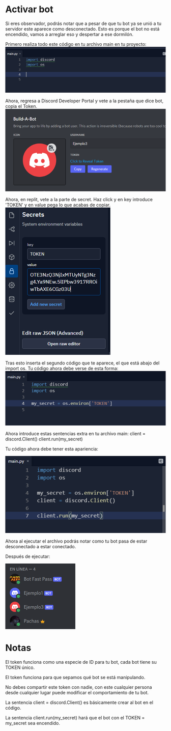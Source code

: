 # Activar bot

Si eres observador, podrás notar que a pesar de que tu bot ya se unió a tu servidor este aparece como desconectado. Esto es porque el bot no está encendido, vamos a arreglar eso y despertar a ese dormilón.

Primero realiza todo este código en tu archivo main en tu proyecto:
![paso5.1](https://github.com/VictorFloresJuarez/Bots-de-Discord/blob/main/Recursos/paso5.1.png?raw=true)

Ahora, regresa a Discord Developer Portal y vete a la pestaña que dice bot, copia el Token.
![paso5.2](https://github.com/VictorFloresJuarez/Bots-de-Discord/blob/main/Recursos/paso5.2.png?raw=true)

Ahora, en replit, vete a la parte de secret. Haz click y en key introduce 'TOKEN' y en value pega lo que acabas de copiar.
![paso5.3](https://github.com/VictorFloresJuarez/Bots-de-Discord/blob/main/Recursos/paso5.3.png?raw=true)

Tras esto inserta el segundo código que te aparece, el que está abajo del import os. Tu código ahora debe verse de esta forma:
![paso5.4](https://github.com/VictorFloresJuarez/Bots-de-Discord/blob/main/Recursos/paso5.4.png?raw=true)

Ahora introduce estas sentencias extra en tu archivo main:
client = discord.Client()
client.run(my_secret)

Tu código ahora debe tener esta apariencia:

![paso5.5](https://github.com/VictorFloresJuarez/Bots-de-Discord/blob/main/Recursos/paso5.5.png?raw=true)

Ahora al ejecutar el archivo podrás notar como tu bot pasa de estar desconectado a estar conectado.

Después de ejecutar:

![paso5.7](https://github.com/VictorFloresJuarez/Bots-de-Discord/blob/main/Recursos/paso5.7.png?raw=true)

# Notas

El token funciona como una especie de ID para tu bot, cada bot tiene su TOKEN único.

El token funciona para que sepamos qué bot se está manipulando.

No debes compartir este token con nadie, con este cualquier persona desde cualquier lugar puede modificar el comportamiento de tu bot.

La sentencia client = discord.Client() es básicamente crear al bot en el código.

La sentencia client.run(my_secret) hará que el bot con el TOKEN = my_secret sea encendido.
